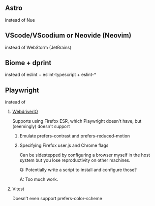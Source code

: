 ## Astro

instead of Nue

## VScode/VScodium or Neovide (Neovim)

instead of WebStorm (JetBrains)

## Biome + dprint

instead of eslint + eslint-typescript + eslint-*

## Playwright

instead of

1.  [WebdriverIO](https://webdriver.io)

    Supports using Firefox ESR, which Playwright doesn't have,
    but (seemingly) doesn't support

    1.  Emulate prefers-contrast and prefers-reduced-motion

    2.  Specifying Firefox user.js and Chrome flags

        Can be sidestepped by configuring a browser myself in the host system but you lose reproductivity on other machines.

        Q: Potentially write a script to install and configure those?

        A: Too much work.

2.  Vitest

    Doesn't even support prefers-color-scheme

